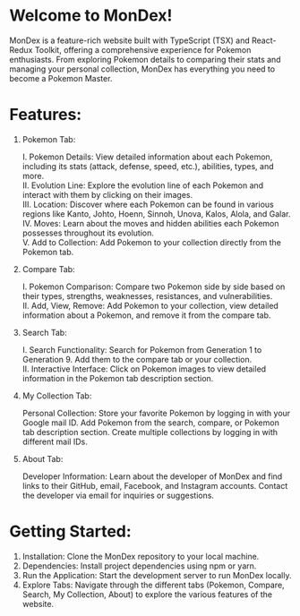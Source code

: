 # Welcome to MonDex!

MonDex is a feature-rich website built with TypeScript (TSX) and React-Redux Toolkit, offering a comprehensive experience for Pokemon enthusiasts. From exploring Pokemon details to comparing their stats and managing your personal collection, MonDex has everything you need to become a Pokemon Master.

# Features:
1. Pokemon Tab:

    I. Pokemon Details: View detailed information about each Pokemon, including its stats (attack, defense, speed, etc.), abilities, types, and more.<br>
    II. Evolution Line: Explore the evolution line of each Pokemon and interact with them by clicking on their images.<br>
    III. Location: Discover where each Pokemon can be found in various regions like Kanto, Johto, Hoenn, Sinnoh, Unova, Kalos, Alola, and Galar.<br>
    IV. Moves: Learn about the moves and hidden abilities each Pokemon possesses throughout its evolution.<br>
    V. Add to Collection: Add Pokemon to your collection directly from the Pokemon tab.

2. Compare Tab:

    I. Pokemon Comparison: Compare two Pokemon side by side based on their types, strengths, weaknesses, resistances, and vulnerabilities.<br>
    II. Add, View, Remove: Add Pokemon to your collection, view detailed information about a Pokemon, and remove it from the compare tab.

3. Search Tab:

    I. Search Functionality: Search for Pokemon from Generation 1 to Generation 9. Add them to the compare tab or your collection.<br>
    II. Interactive Interface: Click on Pokemon images to view detailed information in the Pokemon tab description section.<br>

4. My Collection Tab:

    Personal Collection: Store your favorite Pokemon by logging in with your Google mail ID. Add Pokemon from the search, compare, or Pokemon tab description section. Create multiple collections by logging in with different mail IDs.

5. About Tab:

    Developer Information: Learn about the developer of MonDex and find links to their GitHub, email, Facebook, and Instagram accounts. Contact the developer via email for inquiries or suggestions.

# Getting Started:

1. Installation: Clone the MonDex repository to your local machine.<br>
2. Dependencies: Install project dependencies using npm or yarn.<br>
3. Run the Application: Start the development server to run MonDex locally.<br>
4. Explore Tabs: Navigate through the different tabs (Pokemon, Compare, Search, My Collection, About) to explore the various features of the website.
